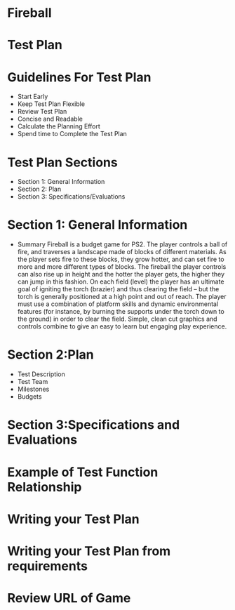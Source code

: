 # Fireball

# Test Plan

# Guidelines For Test Plan
* Start Early
* Keep Test Plan Flexible
* Review Test Plan
* Concise and Readable
* Calculate the Planning Effort
* Spend time to Complete the Test Plan

# Test Plan Sections
* Section 1: General Information
* Section 2: Plan
* Section 3: Specifications/Evaluations

# Section 1: General Information
* Summary
Fireball is a budget game for PS2. The player controls a ball of fire, and traverses a landscape made of blocks of different materials. As the player sets fire to these blocks, they grow hotter, and can set fire to more and more different types of blocks. The fireball the player controls can also rise up in height and the hotter the player gets, the higher they can jump in this fashion.
On each field (level) the player has an ultimate goal of igniting the torch (brazier) and thus clearing the field – but the torch is generally positioned at a high point and out of reach. The player must use a combination of platform skills and dynamic environmental features (for instance, by burning the supports under the torch down to the ground) in order to clear the field.
Simple, clean cut graphics and controls combine to give an easy to learn but engaging play experience.

# Section 2:Plan
* Test Description
* Test Team
* Milestones
* Budgets

# Section 3:Specifications and Evaluations

# Example of Test Function Relationship

# Writing your Test Plan

# Writing your Test Plan from requirements

# Review URL of Game
